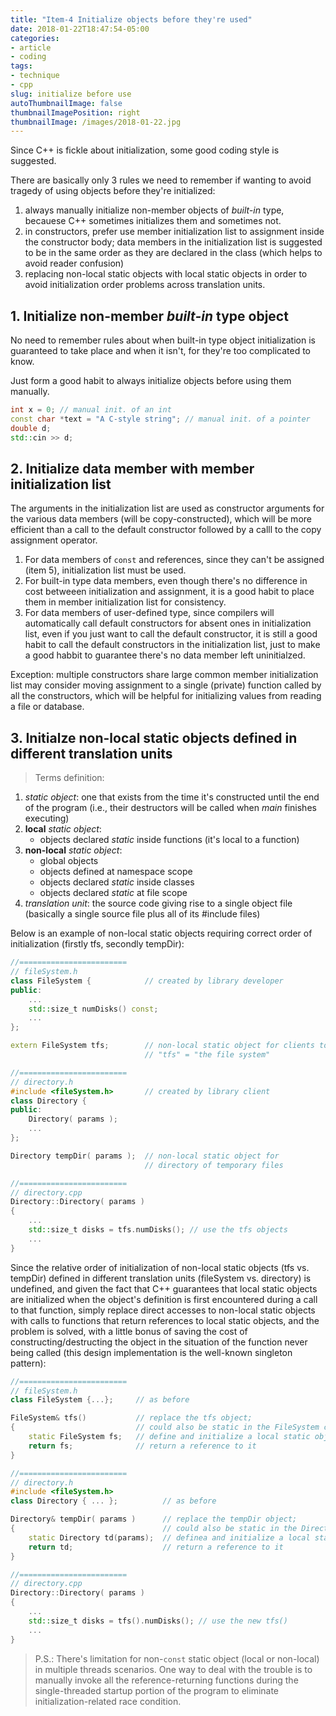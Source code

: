 ```yaml
---
title: "Item-4 Initialize objects before they're used"
date: 2018-01-22T18:47:54-05:00
categories:
- article
- coding
tags:
- technique
- cpp
slug: initialize before use
autoThumbnailImage: false
thumbnailImagePosition: right
thumbnailImage: /images/2018-01-22.jpg
---
```


Since C++ is fickle about initialization, some good coding style is suggested.
<!--more-->

There are basically only 3 rules we need to remember if wanting to avoid tragedy of using objects before they're initialized:

1. always manually initialize non-member objects of _built-in_ type, becauese C++ sometimes initializes them and sometimes not.
2. in constructors, prefer use member initialization list to assignment inside the constructor body; data members in the initialization list is suggested to be in the same order as they are declared in the class (which helps to avoid reader confusion)
3. replacing non-local static objects with local static objects in order to avoid initialization order problems across translation units.

## 1. Initialize non-member _built-in_ type object

No need to remember rules about when built-in type object initialization is guaranteed to take place and when it isn't, for they're too complicated to know.

Just form a good habit to always initialize objects before using them manually.

```cpp
int x = 0; // manual init. of an int
const char *text = "A C-style string"; // manual init. of a pointer
double d;
std::cin >> d;
```

## 2. Initialize data member with member initialization list

The arguments in the initialization list are used as constructor arguments for the various data members (will be copy-constructed), which will be more efficient than a call to the default constructor followed by a calll to the copy assignment operator.

1. For data members of `const` and references, since they can't be assigned (item 5), initialization list must be used.
2. For built-in type data members, even though there's no difference in cost betweeen initialization and assignment, it is a good habit to place them in member initialization list for consistency.
3. For data members of user-defined type, since compilers will automatically call default constructors for absent ones in initialization list, even if you just want to call the default constructor, it is still a good habit to call the default constructors in the initialization list, just to make a good habbit to guarantee there's no data member left uninitialzed. 

Exception: multiple constructors share large common member initialization list may consider moving assignment to a single (private) function called by all the constructors, which will be helpful for initializing values from reading a file or database.

## 3. Initialze non-local static objects defined in different translation units

>Terms definition:
1. _static object_: one that exists from the time it's constructed until the end of the program (i.e., their destructors will be called when _main_ finishes executing)
2. **local** _static object_: 
    - objects declared _static_ inside functions (it's local to a function)
3. **non-local** _static object_: 
    - global objects
    - objects defined at namespace scope 
    - objects declared _static_ inside classes
    - objects declared _static_ at file scope
3. _translation unit_: the source code giving rise to a single object file (basically a single source file plus all of its #include files)

Below is an example of non-local static objects requiring correct order of initialization (firstly tfs, secondly tempDir):

```cpp
//========================
// fileSystem.h       
class FileSystem {            // created by library developer
public:
    ...
    std::size_t numDisks() const;
    ...
};

extern FileSystem tfs;        // non-local static object for clients to use 
                              // "tfs" = "the file system"

//========================
// directory.h           
#include <fileSystem.h>       // created by library client
class Directory {
public:
    Directory( params );
    ...
};

Directory tempDir( params );  // non-local static object for
                              // directory of temporary files

//========================
// directory.cpp
Directory::Directory( params )
{
    ...
    std::size_t disks = tfs.numDisks(); // use the tfs objects
    ...
}
```

Since the relative order of initialization of non-local static objects (tfs vs. tempDir) defined in different translation units (fileSystem vs. directory) is undefined, and given the fact that C++ guarantees that local static objects are initialized when the object's definition is first encountered during a call to that function, simply replace direct accesses to non-local static objects with calls to functions that return references to local static objects, and the problem is solved, with a little bonus of saving the cost of constructing/destructing the object in the situation of the function never being called (this design implementation is the well-known singleton pattern):

```cpp
//========================
// fileSystem.h       
class FileSystem {...};     // as before

FileSystem& tfs()           // replace the tfs object;
{                           // could also be static in the FileSystem class
    static FileSystem fs;   // define and initialize a local static object
    return fs;              // return a reference to it
} 

//========================
// directory.h           
#include <fileSystem.h>       
class Directory { ... };          // as before

Directory& tempDir( params )      // replace the tempDir object;
{                                 // could also be static in the Directory class
    static Directory td(params);  // definea and initialize a local static object
    return td;                    // return a reference to it
}

//========================
// directory.cpp
Directory::Directory( params )
{
    ...
    std::size_t disks = tfs().numDisks(); // use the new tfs()
    ...
}
```

>P.S.: There's limitation for non-`const` static object (local or non-local) in multiple threads scenarios. One way to deal with the trouble is to manually invoke all the reference-returning functions during the single-threaded startup portion of the program to eliminate initialization-related race condition.
